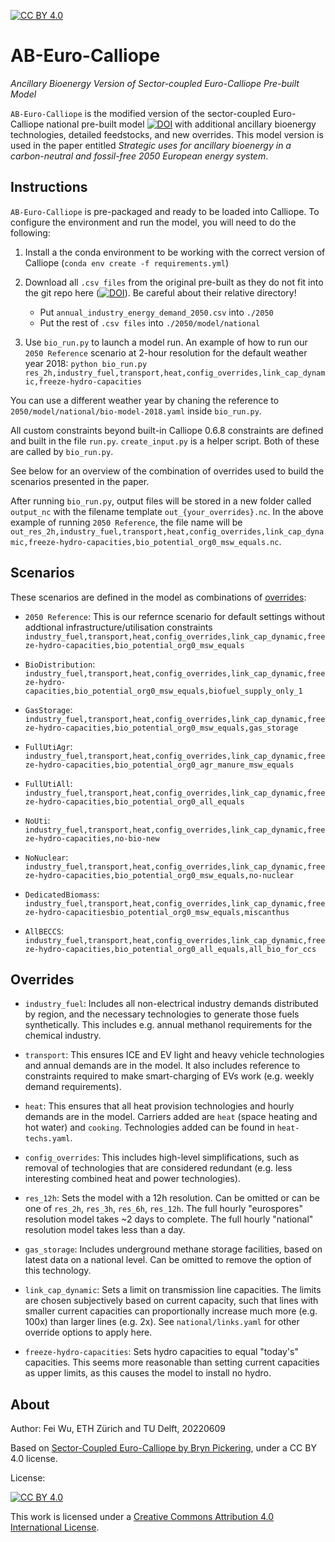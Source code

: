 [![CC BY 4.0][cc-by-image]][cc-by]

# AB-Euro-Calliope

_Ancillary Bioenergy Version of Sector-coupled Euro-Calliope Pre-built Model_

`AB-Euro-Calliope` is the modified version of the sector-coupled Euro-Calliope national pre-built model [![DOI](https://zenodo.org/badge/DOI/10.5281/zenodo.5774988.svg)](https://doi.org/10.5281/zenodo.5774988) with additional ancillary bioenergy technologies, detailed feedstocks, and new overrides. This model version is used in the paper entitled _Strategic uses for ancillary bioenergy in a carbon-neutral and fossil-free 2050 European energy system_.

## Instructions

`AB-Euro-Calliope` is pre-packaged and ready to be loaded into Calliope. To configure the environment and run the model, you will need to do the following:

1. Install a the conda environment to be working with the correct version of Calliope (`conda env create -f requirements.yml`)

2. Download all `.csv files` from the original pre-built as they do not fit into the git repo here ([![DOI](https://zenodo.org/badge/DOI/10.5281/zenodo.5774988.svg)](https://doi.org/10.5281/zenodo.5774988)). Be careful about their relative directory! 

   * Put `annual_industry_energy_demand_2050.csv` into `./2050`
   * Put the rest of `.csv files` into `./2050/model/national`

3. Use `bio_run.py` to launch a model run. An example of how to run our `2050 Reference` scenario at 2-hour resolution for the default weather year 2018: `python bio_run.py res_2h,industry_fuel,transport,heat,config_overrides,link_cap_dynamic,freeze-hydro-capacities`

You can use a different weather year by chaning the reference to `2050/model/national/bio-model-2018.yaml` inside `bio_run.py`.

All custom constraints beyond built-in Calliope 0.6.8 constraints are defined and built in the file `run.py`. `create_input.py` is a helper script. Both of these are called by `bio_run.py`.

See below for an overview of the combination of overrides used to build the scenarios presented in the paper.

After running `bio_run.py`, output files will be stored in a new folder called `output_nc` with the filename template `out_{your_overrides}.nc`. In the above example of running `2050 Reference`, the file name will be `out_res_2h,industry_fuel,transport,heat,config_overrides,link_cap_dynamic,freeze-hydro-capacities,bio_potential_org0_msw_equals.nc`.

## Scenarios

These scenarios are defined in the model as combinations of [overrides](#overrides):

* `2050 Reference`: This is our refernce scenario for default settings without addtional infrastructure/utilisation constraints `industry_fuel,transport,heat,config_overrides,link_cap_dynamic,freeze-hydro-capacities,bio_potential_org0_msw_equals`

* `BioDistribution`: `industry_fuel,transport,heat,config_overrides,link_cap_dynamic,freeze-hydro-capacities,bio_potential_org0_msw_equals,biofuel_supply_only_1`

* `GasStorage`: `industry_fuel,transport,heat,config_overrides,link_cap_dynamic,freeze-hydro-capacities,bio_potential_org0_msw_equals,gas_storage`

* `FullUtiAgr`: `industry_fuel,transport,heat,config_overrides,link_cap_dynamic,freeze-hydro-capacities,bio_potential_org0_agr_manure_msw_equals`

* `FullUtiAll`: `industry_fuel,transport,heat,config_overrides,link_cap_dynamic,freeze-hydro-capacities,bio_potential_org0_all_equals`

* `NoUti`: `industry_fuel,transport,heat,config_overrides,link_cap_dynamic,freeze-hydro-capacities,no-bio-new`

* `NoNuclear`: `industry_fuel,transport,heat,config_overrides,link_cap_dynamic,freeze-hydro-capacities,bio_potential_org0_msw_equals,no-nuclear`

* `DedicatedBiomass`: `industry_fuel,transport,heat,config_overrides,link_cap_dynamic,freeze-hydro-capacitiesbio_potential_org0_msw_equals,miscanthus`

* `AllBECCS`: `industry_fuel,transport,heat,config_overrides,link_cap_dynamic,freeze-hydro-capacities,bio_potential_org0_all_equals,all_bio_for_ccs`


## Overrides

* `industry_fuel`: Includes all non-electrical industry demands distributed by region, and the necessary technologies to generate those fuels synthetically. This includes e.g. annual methanol requirements for the chemical industry.

* `transport`: This ensures ICE and EV light and heavy vehicle technologies and annual demands are in the model. It also includes reference to constraints required to make smart-charging of EVs work (e.g. weekly demand requirements).

* `heat`: This ensures that all heat provision technologies and hourly demands are in the model. Carriers added are `heat` (space heating and hot water) and `cooking`. Technologies added can be found in `heat-techs.yaml`.

* `config_overrides`: This includes high-level simplifications, such as removal of technologies that are considered redundant (e.g. less interesting combined heat and power technologies).

* `res_12h`: Sets the model with a 12h resolution. Can be omitted or can be one of `res_2h`, `res_3h`, `res_6h`, `res_12h`. The full hourly "eurospores" resolution model takes ~2 days to complete. The full hourly "national" resolution model takes less than a day.

* `gas_storage`: Includes underground methane storage facilities, based on latest data on a national level. Can be omitted to remove the option of this technology.

* `link_cap_dynamic`: Sets a limit on transmission line capacities. The limits are chosen subjectively based on current capacity, such that lines with smaller current capacities can proportionally increase much more (e.g. 100x) than larger lines (e.g. 2x). See `national/links.yaml` for other override options to apply here.

* `freeze-hydro-capacities`: Sets hydro capacities to equal "today's" capacities. This seems more reasonable than setting current capacities as upper limits, as this causes the model to install no hydro.

## About

Author: Fei Wu, ETH Zürich and TU Delft, 20220609

Based on [Sector-Coupled Euro-Calliope by Bryn Pickering](https://doi.org/10.5281/zenodo.5774988), under a CC BY 4.0 license.

License:

[![CC BY 4.0][cc-by-shield]][cc-by]

This work is licensed under a
[Creative Commons Attribution 4.0 International License][cc-by].

[cc-by]: http://creativecommons.org/licenses/by/4.0/
[cc-by-image]: https://i.creativecommons.org/l/by/4.0/88x31.png
[cc-by-shield]: https://img.shields.io/badge/License-CC%20BY%204.0-lightgrey.svg
